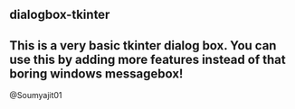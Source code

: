 dialogbox-tkinter
---
This is a very basic tkinter dialog box. You can use this by adding more features instead of that boring windows messagebox!
---
@Soumyajit01
